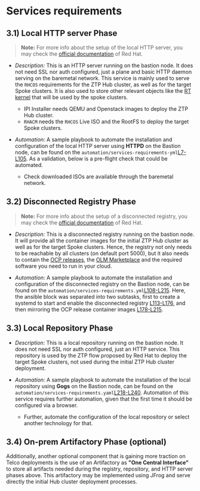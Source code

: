 # Services requirements

## 3.1) Local HTTP server Phase

> **Note:** For more info about the setup of the local HTTP server, you may check the [official documentation](https://docs.openshift.com/container-platform/4.10/installing/installing_bare_metal_ipi/ipi-install-installation-workflow.html#ipi-install-creating-an-rhcos-images-cache_ipi-install-installation-workflow) of Red Hat.

- _Description:_ This is an HTTP server running on the bastion node. It does not need SSL nor auth configured, just a plane and basic HTTP daemon serving on the baremetal network. This service is mainly used to serve the `RHCOS` requirements for the ZTP Hub cluster, as well as for the target Spoke clusters. It is also used to store other relevant objects like the [RT kernel](https://brewweb.engineering.redhat.com/brew/packageinfo?packageID=3727) that will be used by the spoke clusters.

    - IPI Installer needs QEMU and Openstack images to deploy the ZTP Hub cluster.
    - `RHACM` needs the `RHCOS` Live ISO and the RootFS to deploy the target Spoke clusters.

- _Automation:_ A sample playbook to automate the installation and configuration of the local HTTP server using **HTTPD** on the Bastion node, can be found on the `automation/services-requirements-yml`[L7-L105](../automation/services-requirements.yml#L7-L105). As a validation, below is a pre-flight check that could be automated.

    - Check downloaded ISOs are available through the baremetal network.

## 3.2) Disconnected Registry Phase

> **Note:** For more info about the setup of a disconnected registry, you may check the [official documentation](https://docs.openshift.com/container-platform/4.10/installing/disconnected_install/installing-mirroring-installation-images.html) of Red Hat.

- _Description:_ This is a disconnected registry running on the bastion node. It will provide all the container images for the initial ZTP Hub cluster as well as for the target Spoke clusters. Hence, the registry not only needs to be reachable by all clusters (on default port 5000), but it also needs to contain the [OCP releases](https://quay.io/repository/openshift-release-dev/ocp-release?tab=tags), the [OLM Marketplace](https://docs.openshift.com/container-platform/4.10/operators/admin/olm-restricted-networks.html) and the required software you need to run in your cloud.

- _Automation:_ A sample playbook to automate the installation and configuration of the disconnected registry on the Bastion node, can be found on the `automation/services-requirements.yml`[L108-L215](../automation/services-requirements.yml#L108-L215). Here, the ansible block was separated into two subtasks, first to create a systemd to start and enable the disconnected registry [L113-L176](../automation/services-requirements.yml#L113-L176), and then mirroring the OCP release container images [L178-L215](../automation/services-requirements.yml#L178-L215).

## 3.3) Local Repository Phase

- _Description:_ This is a local repository running on the bastion node. It does not need SSL nor auth configured, just an HTTP service. This repository is used by the ZTP flow proposed by Red Hat to deploy the target Spoke clusters, not used during the initial ZTP Hub cluster deployment.

- _Automation:_ A sample playbook to automate the installation of the local repository using **Gogs** on the Bastion node, can be found on the `automation/services-requirements.yaml`[L218-L240](../automation/services-requirements.yml#L218-L240). Automation of this service requires further automation, given that the first time it should be configured via a browser.

  - Further, automate the configuration of the local repository or select another technology for that.

## 3.4) On-prem Artifactory Phase (optional)

Additionally, another optional component that is gaining more traction on Telco deployments is the use of an Artifactory as **"One Central Interface"** to store all artifacts needed during the registry, repository, and HTTP server phases above. This artifactory may be implemented using JFrog and serve directly the initial Hub cluster deployment processes.
